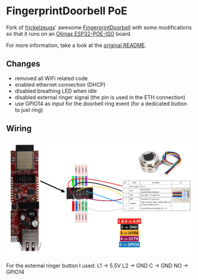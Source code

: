 # FingerprintDoorbell PoE

Fork of [frickelzeugs](https://github.com/frickelzeugs)' awesome [FingerprintDoorbell](https://github.com/frickelzeugs/FingerprintDoorbell) with some modifications so that it runs on an [Olimax ESP32-POE-ISO](https://www.olimex.com/Products/IoT/ESP32/ESP32-POE-ISO/open-source-hardware) board.

For more information, take a look at the [original README](https://github.com/frickelzeugs/FingerprintDoorbell/blob/master/README.md).

## Changes

- removed all WiFi related code
- enabled ethernet connection (DHCP)
- disabled breathing LED when idle
- disabled external ringer signal (the pin is used in the ETH connection)
- use GPIO14 as input for the doorbell ring event (for a dedicated button to just ring)

## Wiring

![Wiring](images/wiring.png)

For the external ringer button I used:
L1 -> 5.5V
L2 -> GND
C -> GND
NO -> GPIO14
